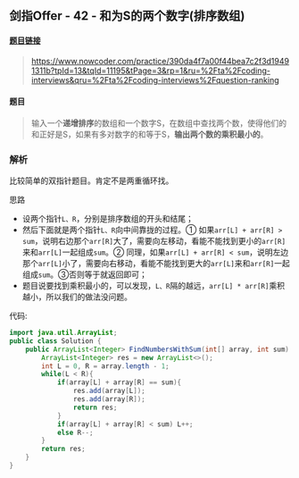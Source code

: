 ## 剑指Offer - 42 - 和为S的两个数字(排序数组)

#### [题目链接](https://www.nowcoder.com/practice/390da4f7a00f44bea7c2f3d19491311b?tpId=13&tqId=11195&tPage=3&rp=1&ru=%2Fta%2Fcoding-interviews&qru=%2Fta%2Fcoding-interviews%2Fquestion-ranking)

> https://www.nowcoder.com/practice/390da4f7a00f44bea7c2f3d19491311b?tpId=13&tqId=11195&tPage=3&rp=1&ru=%2Fta%2Fcoding-interviews&qru=%2Fta%2Fcoding-interviews%2Fquestion-ranking

#### 题目

> 输入一个**递增排序**的数组和一个数字S，在数组中查找两个数，使得他们的和正好是S，如果有多对数字的和等于S，**输出两个数的乘积最小的**。

### 解析

比较简单的双指针题目。肯定不是两重循环找。

思路

* 设两个指针`L、R`，分别是排序数组的开头和结尾；
* 然后下面就是两个指针`L、R`向中间靠拢的过程。① 如果`arr[L] + arr[R] > sum`，说明右边那个`arr[R]`大了，需要向左移动，看能不能找到更小的`arr[R]`来和`arr[L]`一起组成`sum`。② 同理，如果`arr[L] + arr[R] < sum`，说明左边那个`arr[L]`小了，需要向右移动，看能不能找到更大的`arr[L]`来和`arr[R]`一起组成`sum`。③否则等于就返回即可；
* 题目说要找到乘积最小的，可以发现，`L、R`隔的越远，`arr[L] * arr[R]`乘积越小，所以我们的做法没问题。

代码:

```java
import java.util.ArrayList;
public class Solution {
    public ArrayList<Integer> FindNumbersWithSum(int[] array, int sum) {
        ArrayList<Integer> res = new ArrayList<>();
        int L = 0, R = array.length - 1;
        while(L < R){
            if(array[L] + array[R] == sum){
                res.add(array[L]);
                res.add(array[R]);
                return res;
            }
            if(array[L] + array[R] < sum) L++;
            else R--;
        }
        return res;
    }
}
```

